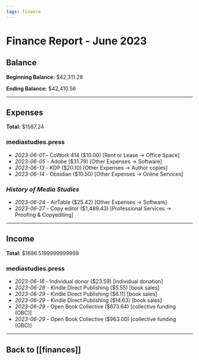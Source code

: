 ```yaml
---
tags: finance
---
```


# Finance Report - June 2023

## Balance

**Beginning Balance:** $42,311.28

**Ending Balance:** $42,410.56

***

## Expenses

**Total:** $1587.24

### mediastudies.press

* *2023-06-01* - CoWork 414 ($10.00) [Rent or Lease -> Office Space]
* *2023-06-05* - Adobe ($31.79) [Other Expenses -> Software]
* *2023-06-13* - KDP ($20.10) [Other Expenses -> Author copies]
* *2023-06-14* - Obsidian ($10.50) [Other Expenses -> Online Services]

### *History of Media Studies*

* *2023-06-24* - AirTable ($25.42) [Other Expenses -> Software]
* *2023-06-27* - Copy editor ($1,489.43) [Professional Services -> Proofing & Copyediting]

****

## Income

**Total:** $1686.5199999999998

### mediastudies.press

* *2023-06-18* - Individual donor ($23.59) [individual donation]
* *2023-06-29* - Kindle Direct Publishing ($5.55) [book sales]
* *2023-06-29* - Kindle Direct Publishing ($6.11) [book sales]
* *2023-06-29* - Kindle Direct Publishing ($14.63) [book sales]
* *2023-06-29* - Open Book Collective ($673.64) [collective funding (OBC)]
* *2023-06-29* - Open Book Collective ($963.00) [collective funding (OBC)]

***

## Back to [[finances]]